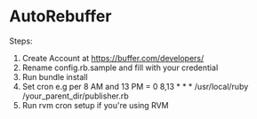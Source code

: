 # AutoRebuffer

Steps:
1. Create Account at https://buffer.com/developers/
2. Rename config.rb.sample and fill with your credential
3. Run bundle install
4. Set cron e.g per 8 AM and 13 PM = 0 8,13 * * * /usr/local/ruby /your_parent_dir/publisher.rb
5. Run rvm cron setup if you're using RVM